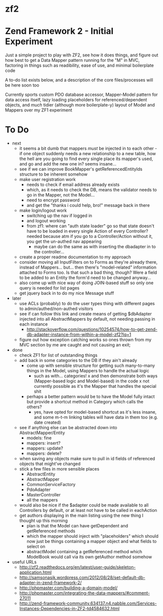 zf2
===

Zend Framework 2 - Initial Experiment
=====================================

Just a simple project to play with ZF2, see how it does things, and figure out how best to get a Data Mapper pattern running for the "M" in MVC,
factoring in things such as readibility, ease of use, and minimal boilerplate code

A to-do list exists below, and a description of the core files/processes will be here soon too

Currently sports custom PDO database accessor, Mapper-Model pattern for data access itself, lazy loading placeholders for referenced/dependent objects,
and *much* tidier (although more boilerplate-y) layout of Model and Mappers over my ZF1 experiment

To Do
=====
 - next
    - it seems a bit dumb that mappers *must* be injected in to each other - if one object suddenly needs a new relationship to a new table, how the
      hell are you going to find every single place its mapper's used, and go and add the new one in? seems insane...
    - see if we can improve BookMapper's getReferencedEntityIds structure to be inherent somehow
    + make user registration work
       + needs to check if email address already exists
	  + which, as it needs to check the DB, means the validator needs to go in the Mapper, not the Model...
	  + need to encrypt password
	  + and get the "thanks i could help, bro!" message back in there
    + make login/logout work
       + switching up the nav if logged in
       + and logout working
       - from zf1: where can "auth state loader" go so that state doesn't have to be loaded in every single Action of every Controller?
	 needed because atm if you go to a Controller/Action without it, you get the un-authed nav appearing
          - maybe can do the same as with inserting the dbadapter in to the controller...
    - create a proper readme documentation to my approach
    + consider moving all InputFilters on to Forms as they're already there, instead of Mappers... but...
      then there's "model-related" information attached to Forms too. Is that such a bad thing, though? Were a field to be added to an Entity the form'd
      need to be changed anyway...
    - also come up with nice way of doing JOIN-based stuff so only one query is needed for list pages
    - get jquery back in to do my nice Message stuff
 - later
    - use ACLs (probably) to do the user types thing with different pages to admin/authed/non-authed visitors
    - see if can follow this link and create means of getting $dbAdapter injected into all AbstractMappers by default, not needing passing in each instance
       - http://stackoverflow.com/questions/10254574/how-to-get-zend-db-adapter-instance-from-within-a-model-zf2?lq=1
    - figure out how exception catching works so ones thrown from my MVC section by me are caught and not causing an exit;
 - done
    + check ZF1 for list of outstanding things
    + add back in some categories to the DB if they ain't already
       + come up with sensible structure for getting such many-to-many things in the Model, using Mappers to handle the actual logic
          + such as with... categories!
	   x and then demonstrate both ways (Mapper-based logic and Model-based) in the code
	      x not currently possible as it's the Mapper that handles the special shit
	   + perhaps a better pattern would be to have the Model fully intact but provide a shortcut method in Category which calls the others?
	      + yes, have opted for model-based shortcut as it's less insane, and some m-t-m linking tables will have data in them too (e.g. date created)
    + see if anything else can be abstracted down into AbstractMapper/Entity
       + models: fine
       + mappers: insert?
   	   + mappers: update?
       + mappers: delete?
    + when saving any objects make sure to pull in id fields of referenced objects that might've changed
    + stick a few files in more sensible places
       + AbstractEntity
   	   + AbstractMapper
       + CommonServiceFactory
   	   + PdoAdapter
   	   + MasterController
       + all the mappers
    + would also be nice if the $adapter could be made available to all Controllers by default, or at least not have to be called in eachAction
    + get authors displaying in the main listing using the new thing I thought up this morning
       + plan is that the Model can have getDependent and getReferenced methods
       + which the mapper should inject with "placeholders" which should now just be things containing a mapper object and what fields to select on
       + abstractModel containing a getReferenced method which ModelBook would call via its own getAuthor method somehow
 - useful URLs
    - http://zf2.readthedocs.org/en/latest/user-guide/skeleton-application.html
    - http://samsonasik.wordpress.com/2012/08/28/set-default-db-adapter-in-zend-framework-2/
	- http://phpmaster.com/building-a-domain-model/
	- http://phpmaster.com/integrating-the-data-mappers/#comment-27011
	- http://zend-framework-community.634137.n4.nabble.com/Services-Instances-Dependencies-in-ZF2-td4584632.html
